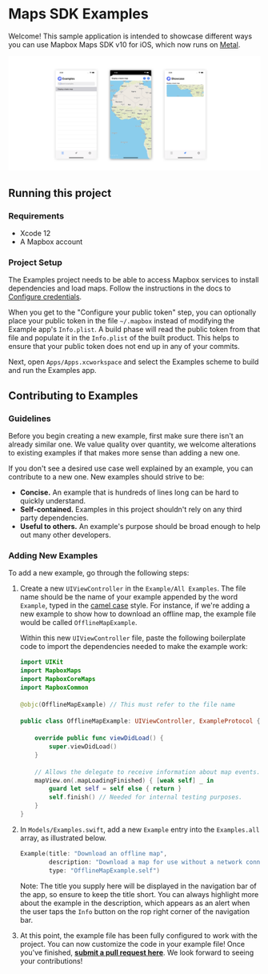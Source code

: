# Maps SDK Examples

Welcome! This sample application is intended to showcase different ways you can
use Mapbox Maps SDK v10 for iOS, which now runs on
[Metal](https://developer.apple.com/metal/).

![screenshots](readme-screenshots.png)

## Running this project

### Requirements

* Xcode 12
* A Mapbox account

### Project Setup

The Examples project needs to be able to access Mapbox services to install
dependencies and load maps. Follow the instructions in the docs to
[Configure credentials](https://docs.mapbox.com/ios/beta/maps/guides/install/).

When you get to the "Configure your public token" step, you can optionally place
your public token in the file `~/.mapbox` instead of modifying the Example app's
`Info.plist`. A build phase will read the public token from that file and
populate it in the `Info.plist` of the built product. This helps to ensure that
your public token does not end up in any of your commits.

Next, open `Apps/Apps.xcworkspace` and select the Examples scheme to build and
run the Examples app.

## Contributing to Examples

### Guidelines

Before you begin creating a new example, first make sure there isn't an already
similar one. We value quality over quantity, we welcome alterations to existing
examples if that makes more sense than adding a new one.

If you don't see a desired use case well explained by an example, you can
contribute to a new one. New examples should strive to be:

* **Concise.** An example that is hundreds of lines long can be hard to quickly
  understand.
* **Self-contained.** Examples in this project shouldn't rely on any third party
  dependencies.
* **Useful to others.** An example's purpose should be broad enough to help out
  many other developers.

### Adding New Examples

To add a new example, go through the following steps:

1. Create a new `UIViewController` in the `Example/All Examples`. The file name
   should be the name of your example appended by the word `Example`, typed in
   the [camel case](https://en.wikipedia.org/wiki/Camel_case) style. For
   instance, if we're adding a new example to show how to download an offline
   map, the example file would be called `OfflineMapExample`.

   Within this new `UIViewController` file, paste the following boilerplate code
   to import the dependencies needed to make the example work:

   ```swift
   import UIKit
   import MapboxMaps
   import MapboxCoreMaps
   import MapboxCommon
   
   @objc(OfflineMapExample) // This must refer to the file name
   
   public class OfflineMapExample: UIViewController, ExampleProtocol {
   
       override public func viewDidLoad() {
           super.viewDidLoad()
       }
       
       // Allows the delegate to receive information about map events.
       mapView.on(.mapLoadingFinished) { [weak self] _ in
           guard let self = self else { return }
           self.finish() // Needed for internal testing purposes.
       }
   }
   ```

2. In `Models/Examples.swift`, add a new `Example` entry into the `Examples.all`
   array, as illustrated below.

   ```swift
   Example(title: "Download an offline map", 
           description: "Download a map for use without a network connection.", 
           type: "OfflineMapExample.self")
   ```

   Note: The title you supply here will be displayed in the navigation bar of the
   app, so ensure to keep the title short. You can always highlight more about the
   example in the description, which appears as an alert when the user taps the
   `Info` button on the rop right corner of the navigation bar.

3. At this point, the example file has been fully configured to work with the
   project. You can now customize the code in your example file! Once you've
   finished, **[submit a pull request here](https://github.com/Mapbox/mapbox-maps-ios/compare/main...main?expand=1)**.
   We look forward to seeing your contributions!
